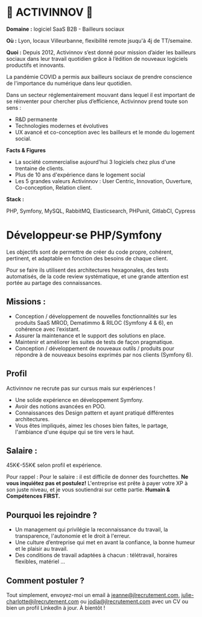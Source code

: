 # 🏢 ACTIVINNOV 🏢

**Domaine :** logiciel SaaS B2B - Bailleurs sociaux 

**Où :** Lyon, locaux Villeurbanne, flexibilité remote jsuqu'à 4j de TT/semaine. 

**Quoi :** 
Depuis 2012, Activinnov s’est donné pour mission d’aider les bailleurs sociaux dans leur travail quotidien grâce à l’édition de nouveaux logiciels productifs et innovants.

La pandémie COVID a permis aux bailleurs sociaux de prendre conscience de l'importance du numérique dans leur quotidien.

Dans un secteur réglementairement mouvant dans lequel il est important de se réinventer pour chercher plus d’efficience, Activinnov prend toute son sens :
* R&D permanente
* Technologies modernes et évolutives
* UX avancé et co-conception avec les bailleurs et le monde du logement social.


**Facts & Figures**

* La société commercialise aujourd'hui 3 logiciels chez plus d'une trentaine de clients.
* Plus de 10 ans d'expérience dans le logement social 
* Les 5 grandes valeurs Activinnov : User Centric, Innovation, Ouverture, Co-conception, Relation client. 


**Stack :** 

PHP, Symfony, MySQL, RabbitMQ, Elasticsearch, PHPunit, GitlabCI, Cypress 


# Développeur·se PHP/Symfony 

Les objectifs sont de permettre de créer du code propre, cohérent, pertinent, et adaptable en fonction des besoins de chaque client. 

Pour se faire ils utilisent des architectures hexagonales, des tests automatisés, de la code review systématique, et une grande attention est portée au partage des connaissances.

## Missions : 

* Conception / développement de nouvelles fonctionnalités sur les produits SaaS MROD, Dematimmo & RILOC (Symfony 4 & 6), en cohérence avec l’existant.
* Assurer la maintenance et le support des solutions en place.
* Maintenir et améliorer les suites de tests de façon pragmatique.
* Conception / développement de nouveaux outils / produits pour répondre à de nouveaux besoins exprimés par nos clients (Symfony 6).

## Profil 

Activinnov ne recrute pas sur cursus mais sur expériences ! 

* Une solide expérience en développement Symfony.
* Avoir des notions avancées en POO.
* Connaissances des Design pattern et ayant pratiqué différentes architectures.
* Vous êtes impliqués, aimez les choses bien faites, le partage, l'ambiance d'une équipe qui se tire vers le haut. 

## Salaire : 
45K€-55K€ selon profil et expérience. 

Pour rappel :  Pour le salaire : il est difficile de donner des fourchettes. **Ne vous inquiétez pas et postulez!** L'entreprise est prête à payer votre XP à son juste niveau, et je vous soutiendrai sur cette partie. **Humain & Compétences FIRST.**

## Pourquoi les rejoindre ?

* Un management qui privilégie la reconnaissance du travail, la transparence, l'autonomie et le droit à l'erreur.
* Une culture d’entreprise qui met en avant la confiance, la bonne humeur et le plaisir au travail.
* Des conditions de travail adaptées à chacun : télétravail, horaires flexibles, matériel ...

## Comment postuler ?

Tout simplement, envoyez-moi un email à jeanne@jlrecrutement.com, julie-charlotte@jlrecrutement.com ou jodia@jlrecrutement.com avec un CV ou bien un profil LinkedIn à jour. À bientôt ! 
